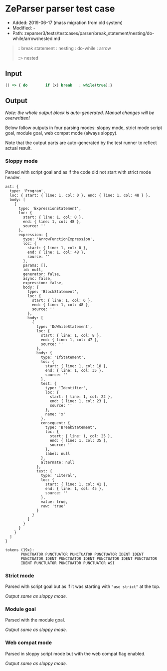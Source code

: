 # ZeParser parser test case

- Added: 2019-06-17 (mass migration from old system)
- Modified: -
- Path: zeparser3/tests/testcases/parser/break_statement/nesting/do-while/arrow/nested.md

> :: break statement : nesting : do-while : arrow
>
> ::> nested

## Input

`````js
() => { do        if (x) break   ; while(true);}
`````

## Output

_Note: the whole output block is auto-generated. Manual changes will be overwritten!_

Below follow outputs in four parsing modes: sloppy mode, strict mode script goal, module goal, web compat mode (always sloppy).

Note that the output parts are auto-generated by the test runner to reflect actual result.

### Sloppy mode

Parsed with script goal and as if the code did not start with strict mode header.

`````
ast: {
  type: 'Program',
  loc: { start: { line: 1, col: 0 }, end: { line: 1, col: 48 } },
  body: [
    {
      type: 'ExpressionStatement',
      loc: {
        start: { line: 1, col: 0 },
        end: { line: 1, col: 48 },
        source: ''
      },
      expression: {
        type: 'ArrowFunctionExpression',
        loc: {
          start: { line: 1, col: 0 },
          end: { line: 1, col: 48 },
          source: ''
        },
        params: [],
        id: null,
        generator: false,
        async: false,
        expression: false,
        body: {
          type: 'BlockStatement',
          loc: {
            start: { line: 1, col: 6 },
            end: { line: 1, col: 48 },
            source: ''
          },
          body: [
            {
              type: 'DoWhileStatement',
              loc: {
                start: { line: 1, col: 8 },
                end: { line: 1, col: 47 },
                source: ''
              },
              body: {
                type: 'IfStatement',
                loc: {
                  start: { line: 1, col: 18 },
                  end: { line: 1, col: 35 },
                  source: ''
                },
                test: {
                  type: 'Identifier',
                  loc: {
                    start: { line: 1, col: 22 },
                    end: { line: 1, col: 23 },
                    source: ''
                  },
                  name: 'x'
                },
                consequent: {
                  type: 'BreakStatement',
                  loc: {
                    start: { line: 1, col: 25 },
                    end: { line: 1, col: 35 },
                    source: ''
                  },
                  label: null
                },
                alternate: null
              },
              test: {
                type: 'Literal',
                loc: {
                  start: { line: 1, col: 41 },
                  end: { line: 1, col: 45 },
                  source: ''
                },
                value: true,
                raw: 'true'
              }
            }
          ]
        }
      }
    }
  ]
}

tokens (19x):
       PUNCTUATOR PUNCTUATOR PUNCTUATOR PUNCTUATOR IDENT IDENT
       PUNCTUATOR IDENT PUNCTUATOR IDENT PUNCTUATOR IDENT PUNCTUATOR
       IDENT PUNCTUATOR PUNCTUATOR PUNCTUATOR ASI
`````

### Strict mode

Parsed with script goal but as if it was starting with `"use strict"` at the top.

_Output same as sloppy mode._

### Module goal

Parsed with the module goal.

_Output same as sloppy mode._

### Web compat mode

Parsed in sloppy script mode but with the web compat flag enabled.

_Output same as sloppy mode._
